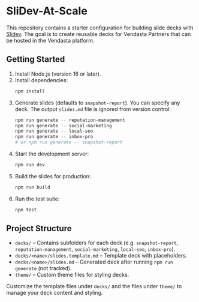 # SliDev-At-Scale

This repository contains a starter configuration for building slide decks with [Slidev](https://sli.dev). The goal is to create reusable decks for Vendasta Partners that can be hosted in the Vendasta platform.

## Getting Started

1. Install Node.js (version 16 or later).
2. Install dependencies:
   ```bash
   npm install
   ```
3. Generate slides (defaults to `snapshot-report`). You can specify any deck.
   The output `slides.md` file is ignored from version control:
   ```bash
   npm run generate -- reputation-management
   npm run generate -- social-marketing
   npm run generate -- local-seo
   npm run generate -- inbox-pro
   # or npm run generate -- snapshot-report
   ```
4. Start the development server:
   ```bash
   npm run dev
   ```
5. Build the slides for production:
   ```bash
   npm run build
   ```
6. Run the test suite:
   ```bash
   npm test
   ```

## Project Structure

- `decks/` – Contains subfolders for each deck (e.g. `snapshot-report`,
  `reputation-management`, `social-marketing`, `local-seo`, `inbox-pro`).
- `decks/<name>/slides.template.md` – Template deck with placeholders.
- `decks/<name>/slides.md` – Generated deck after running `npm run generate` (not tracked).
- `theme/` – Custom theme files for styling decks.

Customize the template files under `decks/` and the files under `theme/` to manage your deck content and styling.
